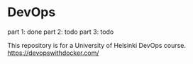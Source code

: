 # DevOps

part 1: done
part 2: todo
part 3: todo

This repository is for a University of Helsinki DevOps course. https://devopswithdocker.com/
